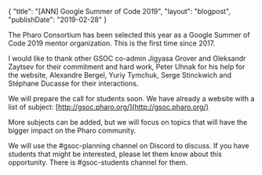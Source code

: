 {
"title": "[ANN] Google Summer of Code 2019",
"layout": "blogpost",
"publishDate": "2019-02-28"
}

The Pharo Consortium has been selected this year as a Google Summer of Code 2019 mentor organization. This is the first time since 2017.

I would like to thank other GSOC co-admin Jigyasa Grover and Oleksandr Zaytsev for their commitment and hard work, Peter Uhnak for his help for the website, Alexandre Bergel, Yuriy Tymchuk, Serge Stinckwich and Stéphane Ducasse for their interactions.

We will prepare the call for students soon. We have already a website with a list of subject: [http://gsoc.pharo.org/](http://gsoc.pharo.org/)

More subjects can be added, but we will focus on topics that will have the bigger impact on the Pharo community.

We will use the #gsoc-planning channel on Discord to discuss.
If you have students that might be interested, please let them know about this opportunity. There is #gsoc-students channel for them.
